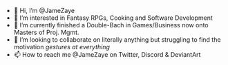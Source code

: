 - 👋 Hi, I’m @JameZaye
- 👀 I’m interested in Fantasy RPGs, Cooking and Software Development
- 🌱 I’m currently finished a Double-Bach in Games/Business now onto Masters of Proj. Mgmt.
- 💞️ I’m looking to collaborate on literally anything but struggling to find the motivation *gestures at everything*
- 📫 How to reach me @JameZaye on Twitter, Discord & DeviantArt

<!---
JameZaye/JameZaye is a ✨ special ✨ repository because its `README.md` (this file) appears on your GitHub profile.
You can click the Preview link to take a look at your changes.
--->
